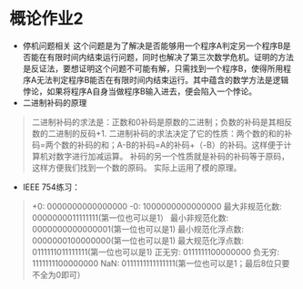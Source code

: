 # 概论作业2
- 停机问题相关         这个问题是为了解决是否能够用一个程序A判定另一个程序B是否能在有限时间内结束运行问题，同时也解决了第三次数学危机。证明的方法是反证法，要想证明这个问题不可能有解，只需找到一个程序B，使得所用程序A无法判定程序B能否在有限时间内结束运行。其中蕴含的数学方法是逻辑悖论，如果将程序A自身当做程序B输入进去，便会陷入一个悖论。
- 二进制补码的原理    
> 二进制补码的求法是：正数和0补码是原数的二进制；负数的补码是其相反数的二进制的反码+1.
> 二进制补码的求法决定了它的性质：两个数的和的补码=两个数的补码的和；A-B的补码=A的补码+（-B）的补码。这样便于计算机对数字进行加减运算。
> 补码的另一个性质就是补码的补码等于原码，这样方便我们找到一个数的原码。
> 实际上运用了模的原理。
- IEEE 754练习：
> +0: 0000000000000000
> -0: 1000000000000000
> 最大非规范化数: 0000000011111111(第一位也可以是1）
> 最小非规范化数: 0000000000000001(第一位也可以是1)
> 最小规范化浮点数: 0000000100000000(第一位也可以是1)
> 最大规范化浮点数: 0111111011111111(第一位也可以是1)
> 正无穷: 0111111100000000
> 负无穷: 1111111100000000
> NaN: 0111111111111111(第一位也可以是1；最后8位只要不全为0即可）
